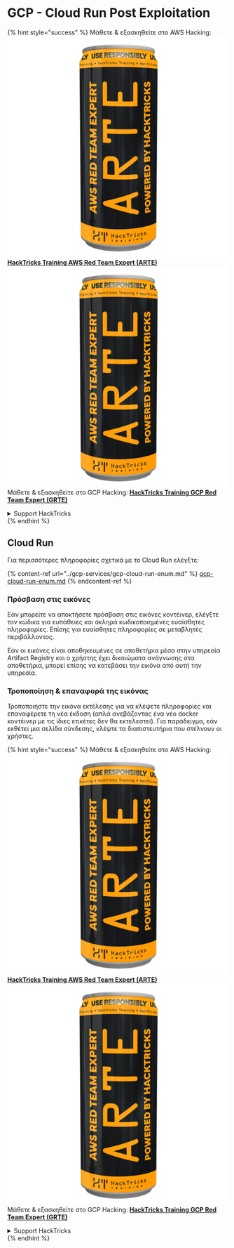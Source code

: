 # GCP - Cloud Run Post Exploitation

{% hint style="success" %}
Μάθετε & εξασκηθείτε στο AWS Hacking:<img src="../../../.gitbook/assets/image (1) (1) (1).png" alt="" data-size="line">[**HackTricks Training AWS Red Team Expert (ARTE)**](https://training.hacktricks.xyz/courses/arte)<img src="../../../.gitbook/assets/image (1) (1) (1).png" alt="" data-size="line">\
Μάθετε & εξασκηθείτε στο GCP Hacking: <img src="../../../.gitbook/assets/image (2).png" alt="" data-size="line">[**HackTricks Training GCP Red Team Expert (GRTE)**<img src="../../../.gitbook/assets/image (2).png" alt="" data-size="line">](https://training.hacktricks.xyz/courses/grte)

<details>

<summary>Support HackTricks</summary>

* Ελέγξτε τα [**σχέδια συνδρομής**](https://github.com/sponsors/carlospolop)!
* **Εγγραφείτε στην** 💬 [**ομάδα Discord**](https://discord.gg/hRep4RUj7f) ή στην [**ομάδα telegram**](https://t.me/peass) ή **ακολουθήστε** μας στο **Twitter** 🐦 [**@hacktricks\_live**](https://twitter.com/hacktricks_live)**.**
* **Μοιραστείτε κόλπα hacking υποβάλλοντας PRs στα** [**HackTricks**](https://github.com/carlospolop/hacktricks) και [**HackTricks Cloud**](https://github.com/carlospolop/hacktricks-cloud) github repos.

</details>
{% endhint %}

## Cloud Run

Για περισσότερες πληροφορίες σχετικά με το Cloud Run ελέγξτε:

{% content-ref url="../gcp-services/gcp-cloud-run-enum.md" %}
[gcp-cloud-run-enum.md](../gcp-services/gcp-cloud-run-enum.md)
{% endcontent-ref %}

### Πρόσβαση στις εικόνες

Εάν μπορείτε να αποκτήσετε πρόσβαση στις εικόνες κοντέινερ, ελέγξτε τον κώδικα για ευπάθειες και σκληρά κωδικοποιημένες ευαίσθητες πληροφορίες. Επίσης για ευαίσθητες πληροφορίες σε μεταβλητές περιβάλλοντος.

Εάν οι εικόνες είναι αποθηκευμένες σε αποθετήρια μέσα στην υπηρεσία Artifact Registry και ο χρήστης έχει δικαιώματα ανάγνωσης στα αποθετήρια, μπορεί επίσης να κατεβάσει την εικόνα από αυτή την υπηρεσία.

### Τροποποίηση & επαναφορά της εικόνας

Τροποποιήστε την εικόνα εκτέλεσης για να κλέψετε πληροφορίες και επαναφέρετε τη νέα έκδοση (απλά ανεβάζοντας ένα νέο docker κοντέινερ με τις ίδιες ετικέτες δεν θα εκτελεστεί). Για παράδειγμα, εάν εκθέτει μια σελίδα σύνδεσης, κλέψτε τα διαπιστευτήρια που στέλνουν οι χρήστες.

{% hint style="success" %}
Μάθετε & εξασκηθείτε στο AWS Hacking:<img src="../../../.gitbook/assets/image (1) (1) (1).png" alt="" data-size="line">[**HackTricks Training AWS Red Team Expert (ARTE)**](https://training.hacktricks.xyz/courses/arte)<img src="../../../.gitbook/assets/image (1) (1) (1).png" alt="" data-size="line">\
Μάθετε & εξασκηθείτε στο GCP Hacking: <img src="../../../.gitbook/assets/image (2).png" alt="" data-size="line">[**HackTricks Training GCP Red Team Expert (GRTE)**<img src="../../../.gitbook/assets/image (2).png" alt="" data-size="line">](https://training.hacktricks.xyz/courses/grte)

<details>

<summary>Support HackTricks</summary>

* Ελέγξτε τα [**σχέδια συνδρομής**](https://github.com/sponsors/carlospolop)!
* **Εγγραφείτε στην** 💬 [**ομάδα Discord**](https://discord.gg/hRep4RUj7f) ή στην [**ομάδα telegram**](https://t.me/peass) ή **ακολουθήστε** μας στο **Twitter** 🐦 [**@hacktricks\_live**](https://twitter.com/hacktricks_live)**.**
* **Μοιραστείτε κόλπα hacking υποβάλλοντας PRs στα** [**HackTricks**](https://github.com/carlospolop/hacktricks) και [**HackTricks Cloud**](https://github.com/carlospolop/hacktricks-cloud) github repos.

</details>
{% endhint %}
